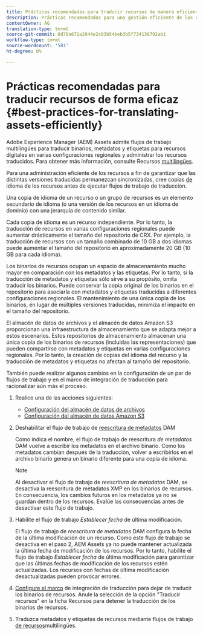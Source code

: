 ```yaml
---
title: Prácticas recomendadas para traducir recursos de manera eficiente
description: Prácticas recomendadas para una gestión eficiente de los recursos a fin de sincronizar varias versiones traducidas y racionalizar los flujos de trabajo de traducción.
contentOwner: AG
translation-type: tm+mt
source-git-commit: 0d70a672a2944e2c03b54beb3b5f734136792ab1
workflow-type: tm+mt
source-wordcount: '501'
ht-degree: 0%

---
```



# Prácticas recomendadas para traducir recursos de forma eficaz {#best-practices-for-translating-assets-efficiently}

Adobe Experience Manager (AEM) Assets admite flujos de trabajo multilingües para traducir binarios, metadatos y etiquetas para recursos digitales en varias configuraciones regionales y administrar los recursos traducidos. Para obtener más información, consulte Recursos [multilingües](multilingual-assets.md).

Para una administración eficiente de los recursos a fin de garantizar que las distintas versiones traducidas permanezcan sincronizadas, cree copias [de](preparing-assets-for-translation.md) idioma de los recursos antes de ejecutar flujos de trabajo de traducción.

Una copia de idioma de un recurso o un grupo de recursos es un elemento secundario de idioma (o una versión de los recursos en un idioma de dominio) con una jerarquía de contenido similar.

Cada copia de idioma es un recurso independiente. Por lo tanto, la traducción de recursos en varias configuraciones regionales puede aumentar drásticamente el tamaño del repositorio de CRX. Por ejemplo, la traducción de recursos con un tamaño combinado de 10 GB a dos idiomas puede aumentar el tamaño del repositorio en aproximadamente 20 GB (10 GB para cada idioma).

Los binarios de recursos ocupan un espacio de almacenamiento mucho mayor en comparación con los metadatos y las etiquetas. Por lo tanto, si la traducción de metadatos y etiquetas sólo sirve a su propósito, omita traducir los binarios. Puede conservar la copia original de los binarios en el repositorio para asociarla con metadatos y etiquetas traducidas a diferentes configuraciones regionales. El mantenimiento de una única copia de los binarios, en lugar de múltiples versiones traducidas, minimiza el impacto en el tamaño del repositorio.

El almacén de datos de archivos y el almacén de datos Amazon S3 proporcionan una infraestructura de almacenamiento que se adapta mejor a estos escenarios. Estos repositorios de almacenamiento almacenan una única copia de los binarios de recursos (incluidas las representaciones) que pueden compartirse con metadatos y etiquetas en varias configuraciones regionales. Por lo tanto, la creación de copias del idioma del recurso y la traducción de metadatos y etiquetas no afectan al tamaño del repositorio.

También puede realizar algunos cambios en la configuración de un par de flujos de trabajo y en el marco de integración de traducción para racionalizar aún más el proceso.

1. Realice una de las acciones siguientes:

   * [Configuración del almacén de datos de archivos](/help/sites-deploying/data-store-config.md)
   * [Configuración del almacén de datos Amazon S3](/help/sites-deploying/data-store-config.md)

1. Deshabilitar el flujo de trabajo de [reescritura de metadatos](/help/sites-administering/workflow-offloader.md#disable-offloading) DAM

   Como indica el nombre, el flujo de trabajo de reescritura *de metadatos* DAM vuelve a escribir los metadatos en el archivo binario. Como los metadatos cambian después de la traducción, volver a escribirlos en el archivo binario genera un binario diferente para una copia de idioma.

   >[!NOTE]
   >
   >Al desactivar el flujo de trabajo de *reescritura de metadatos* DAM, se desactiva la reescritura de metadatos XMP en los binarios de recursos. En consecuencia, los cambios futuros en los metadatos ya no se guardan dentro de los recursos. Evalúe las consecuencias antes de desactivar este flujo de trabajo.

1. Habilite el flujo de trabajo *Establecer fecha* de última modificación.

   El flujo de trabajo de *reescritura de metadatos* DAM configura la fecha de la última modificación de un recurso. Como este flujo de trabajo se desactiva en el paso 2, AEM Assets ya no puede mantener actualizada la última fecha de modificación de los recursos. Por lo tanto, habilite el flujo de trabajo *Establecer fecha* de última modificación para garantizar que las últimas fechas de modificación de los recursos estén actualizadas. Los recursos con fechas de última modificación desactualizadas pueden provocar errores.

1. [Configure el marco](/help/sites-administering/tc-tic.md) de integración de traducción para dejar de traducir los binarios de recursos. Anule la selección de la opción &quot;Traducir recursos&quot; en la ficha Recursos para detener la traducción de los binarios de recursos.
1. Traduzca metadatos y etiquetas de recursos mediante flujos de trabajo [de recursos](multilingual-assets.md)multilingües.

